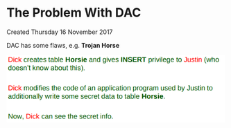 # The Problem With DAC
Created Thursday 16 November 2017

DAC has some flaws, e.g. **Trojan Horse**

![](./The_Problem_With_DAC/pasted_image.png)


